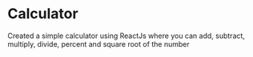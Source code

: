# Calculator 

Created a simple calculator using ReactJs where you can add, subtract, multiply, divide, percent and square root of the number
